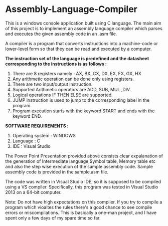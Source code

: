 # Assembly-Language-Compiler

This is a windows console application built using C language. The main aim of this project is to implement an assembly language compiler which parses and executes the given assembly code in an .asm file.

A compiler is a program that converts instructions into a machine-code or lower-level form so that they can be read and executed by a computer. 

**The instruction set of the language is predefined and the datasheet corresponding to the instructions is as follows :**

1. There are 8 registers namely : AX, BX, CX, DX, EX, FX, GX, HX 
2. Any arithmetic operation can be done only using registers.
3. There are two input/output instruction.
4. Supported Arithmetic operators are ADD, SUB, MUL ,DIV.
5. Logical operations IF THEN ELSE are supported.
6. JUMP instruction is used to jump to the corresponding label in the program.
7. Program execution starts with the keyword START and ends with the keyword END.

**SOFTWARE REQUIREMENTS :**
1. Operating system : WINDOWS
2. Language         :  C
3. IDE              : Visual Studio 


The Power Point Presentation provided above consists clear expalanation of the generation of  Intermediate language,Symbol table, Memory table etc and also the step wise execution of the sample assembly code. Sample assembly code is provided in the sample.asm file.

The code was written in Visual Studio IDE, so it is supposed to be compiled using a VS compiler. Specifically, this program was tested in Visual Studio 2013 on a 64-bit computer.

Note: Do not have high expectations on this compiler. If you try to compile a program which vioaltes the rules there's a good chance to see compile errors or miscompilations. This is basically a one-man project, and I have spent only a few days of my spare time so far.
